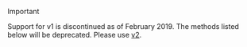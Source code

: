 > [!IMPORTANT]
>
> Support for v1 is discontinued as of February 2019. The methods listed below will be deprecated. Please use [v2](../translate/api-ref/Translation/).

